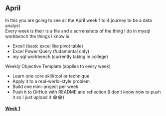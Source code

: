 ## April
In this you are going to see all the April week 1 to 4 journey to  be a data analyst  
Every week is their is a file and a scrrenshots of the thing I do in mysql workbench
the things I know is  
- Excell (basic excel like pivot table)
- Excel Power Query (fudamental only)
- my sql workbench (currently taking in college)

Weekly Objective Template (applies to every week)  
- Learn one core skill/tool or technique  
- Apply it to a real-world-style problem  
- Build one mini-project per week  
- Push it to GitHub with README and reflection (I don't know how to push it so I just upload it 😂😂) 


#### [Week 1](april/week%201)
